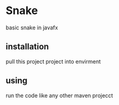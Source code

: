 # Snake
basic snake in javafx

## installation
pull this project project into envirment

## using

run the code like any other maven projecct
